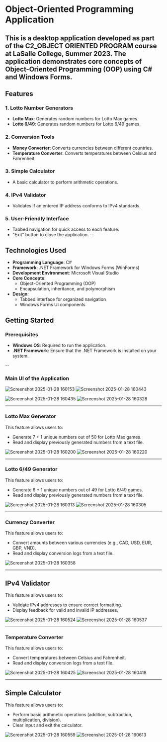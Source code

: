 # Object-Oriented Programming Application

This is a desktop application developed as part of the **C2_OBJECT ORIENTED PROGRAM** course at LaSalle College, Summer 2023. The application demonstrates core concepts of Object-Oriented Programming (OOP) using C# and Windows Forms.
--
## Features

### 1. Lotto Number Generators
- **Lotto Max**: Generates random numbers for Lotto Max games.
- **Lotto 6/49**: Generates random numbers for Lotto 6/49 games.

### 2. Conversion Tools
- **Money Converter**: Converts currencies between different countries.
- **Temperature Converter**: Converts temperatures between Celsius and Fahrenheit.

### 3. Simple Calculator
- A basic calculator to perform arithmetic operations.

### 4. IPv4 Validator
- Validates if an entered IP address conforms to IPv4 standards.

### 5. User-Friendly Interface
- Tabbed navigation for quick access to each feature.
- "Exit" button to close the application.
-- 
## Technologies Used
- **Programming Language**: C#
- **Framework**: .NET Framework for Windows Forms (WinForms)
- **Development Environment**: Microsoft Visual Studio
- **Core Concepts**:
  - Object-Oriented Programming (OOP)
  - Encapsulation, inheritance, and polymorphism
- **Design**: 
  - Tabbed interface for organized navigation
  - Windows Forms UI components

## Getting Started

### Prerequisites
- **Windows OS**: Required to run the application.
- **.NET Framework**: Ensure that the .NET Framework is installed on your system.

--
### Main UI of the Application

![Screenshot 2025-01-28 160153](https://github.com/user-attachments/assets/420e2401-0cd6-47f7-ab41-ccf493940263) ![Screenshot 2025-01-28 160443](https://github.com/user-attachments/assets/ab1b7c55-0a23-4dd5-a693-585b78f1991b)

![Screenshot 2025-01-28 160435](https://github.com/user-attachments/assets/cd2b9d1d-2ab5-404e-9a78-a291c3819115) ![Screenshot 2025-01-28 160328](https://github.com/user-attachments/assets/5ef8725b-bc40-4356-afa5-f3d9e85da1ec)

---

### Lotto Max Generator
This feature allows users to:
- Generate 7 + 1 unique numbers out of 50 for Lotto Max games.
- Read and display previously generated numbers from a text file.

![Screenshot 2025-01-28 160200](https://github.com/user-attachments/assets/41f4396e-c33a-4234-b4ba-625b2c871c49) ![Screenshot 2025-01-28 160220](https://github.com/user-attachments/assets/7315a26c-2100-4c17-89f1-391bc4e5932f)

---

### Lotto 6/49 Generator
This feature allows users to:
- Generate 6 + 1 unique numbers out of 49 for Lotto 6/49 games.
- Read and display previously generated numbers from a text file.

![Screenshot 2025-01-28 160313](https://github.com/user-attachments/assets/fbf7085a-9f37-4f70-b22f-9b69ac147c11) ![Screenshot 2025-01-28 160305](https://github.com/user-attachments/assets/2d550064-f88a-4cbb-bc9a-35cde3f845f7)

---

### Currency Converter
This feature allows users to:
- Convert amounts between various currencies (e.g., CAD, USD, EUR, GBP, VND).
- Read and display conversion logs from a text file.

![Screenshot 2025-01-28 160358](https://github.com/user-attachments/assets/dfde9cdd-38c6-41ee-8745-107fcb41f595)

---
## IPv4 Validator
This feature allows users to:
- Validate IPv4 addresses to ensure correct formatting.
- Display feedback for valid and invalid IP addresses.

![Screenshot 2025-01-28 160524](https://github.com/user-attachments/assets/9d26e8f9-116a-4e64-bdf2-e2dd38664f4a)
![Screenshot 2025-01-28 160537](https://github.com/user-attachments/assets/c9c0d5af-6450-4290-bb0c-4523416fc647)

---

### Temperature Converter
This feature allows users to:
- Convert temperatures between Celsius and Fahrenheit.
- Read and display conversion logs from a text file.

![Screenshot 2025-01-28 160425](https://github.com/user-attachments/assets/dfc36ddd-364e-4dc6-a718-889b54bfb3d1)
![Screenshot 2025-01-28 160418](https://github.com/user-attachments/assets/3e0a4ad8-9cd0-4369-a4d6-074705792dd8)

--- 
## Simple Calculator
This feature allows users to:
- Perform basic arithmetic operations (addition, subtraction, multiplication, division).
- Clear input and exit the calculator.

![Screenshot 2025-01-28 160559](https://github.com/user-attachments/assets/104ef4bf-0629-43f0-a83b-647570391263)
![Screenshot 2025-01-28 160613](https://github.com/user-attachments/assets/74d0f949-2320-4176-8c3d-34f36f677e45)


